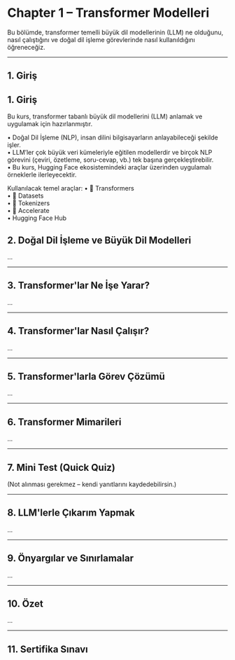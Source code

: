 # Chapter 1 – Transformer Modelleri

Bu bölümde, transformer temelli büyük dil modellerinin (LLM) ne olduğunu, nasıl çalıştığını ve doğal dil işleme görevlerinde nasıl kullanıldığını öğreneceğiz.

---

## 1. Giriş
## 1. Giriş

Bu kurs, transformer tabanlı büyük dil modellerini (LLM) anlamak ve uygulamak için hazırlanmıştır.

• Doğal Dil İşleme (NLP), insan dilini bilgisayarların anlayabileceği şekilde işler.  
• LLM’ler çok büyük veri kümeleriyle eğitilen modellerdir ve birçok NLP görevini (çeviri, özetleme, soru-cevap, vb.) tek başına gerçekleştirebilir.  
• Bu kurs, Hugging Face ekosistemindeki araçlar üzerinden uygulamalı örneklerle ilerleyecektir.

Kullanılacak temel araçlar:
• 🤗 Transformers  
• 🤗 Datasets  
• 🤗 Tokenizers  
• 🤗 Accelerate  
• Hugging Face Hub


## 2. Doğal Dil İşleme ve Büyük Dil Modelleri

...

---

## 3. Transformer'lar Ne İşe Yarar?

...

---

## 4. Transformer'lar Nasıl Çalışır?

...

---

## 5. Transformer'larla Görev Çözümü

...

---

## 6. Transformer Mimarileri

...

---

## 7. Mini Test (Quick Quiz)

(Not alınması gerekmez – kendi yanıtlarını kaydedebilirsin.)

---

## 8. LLM'lerle Çıkarım Yapmak

...

---

## 9. Önyargılar ve Sınırlamalar

...

---

## 10. Özet

...

---

## 11. Sertifika Sınavı


